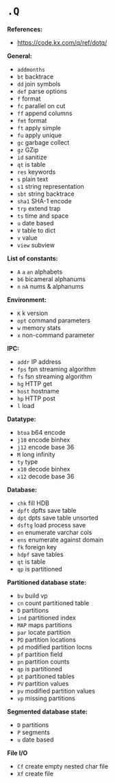 # `.Q`

**References:**
- https://code.kx.com/q/ref/dotq/


**General:**
- `addmonths`
- `bt`       backtrace
- `dd`       join symbols
- `def`      parse options
- `f`        format
- `fc`       parallel on cut
- `ff`       append columns
- `fmt`      format
- `ft`       apply simple
- `fu`       apply unique
- `gc`       garbage collect
- `gz`       GZip
- `id`       sanitize
- `qt`       is table
- `res`      keywords
- `s`        plain text
- `s1`       string representation
- `sbt`      string backtrace
- `sha1`     SHA-1 encode
- `trp`      extend trap
- `ts`       time and space
- `u`        date based
- `V`        table to dict
- `v`        value
- `view`     subview

**List of constants:**
- `A` `a` `an`   alphabets
- `b6`       bicameral alphanums
- `n` `nA`     nums & alphanums

**Environment:**
- `K` k version
- `opt`      command parameters
- `w`        memory stats
- `x`        non-command parameter

**IPC:**
- `addr`     IP address
- `fps` fpn  streaming algorithm
- `fs`  fsn  streaming algorithm
- `hg`       HTTP get
- `host`     hostname
- `hp`       HTTP post
- `l`        load


**Datatype:**
- `btoa`        b64 encode
- `j10`         encode binhex
- `j12`         encode base 36
- `M`           long infinity
- `ty`          type
- `x10`         decode binhex
- `x12`         decode base 36

**Database:**
- `chk`         fill HDB
- `dpft` dpfts  save table
- `dpt`  dpts   save table unsorted
- `dsftg`       load process save
- `en`          enumerate varchar cols
- `ens`         enumerate against domain
- `fk`          foreign key
- `hdpf`        save tables
- `qt`          is table
- `qp`          is partitioned

**Partitioned database state:**
- `bv`          build vp
- `cn`          count partitioned table
- `D`           partitions
- `ind`         partitioned index
- `MAP`         maps partitions
- `par`         locate partition
- `PD`          partition locations
- `pd`          modified partition locns
- `pf`          partition field
- `pn`          partition counts
- `qp`          is partitioned
- `pt`          partitioned tables
- `PV`          partition values
- `pv`          modified partition values
- `vp`          missing partitions

**Segmented database state:**
- `D`           partitions
- `P`           segments
- `u`           date based

**File I/O**
- `Cf`          create empty nested char file
- `Xf`          create file
